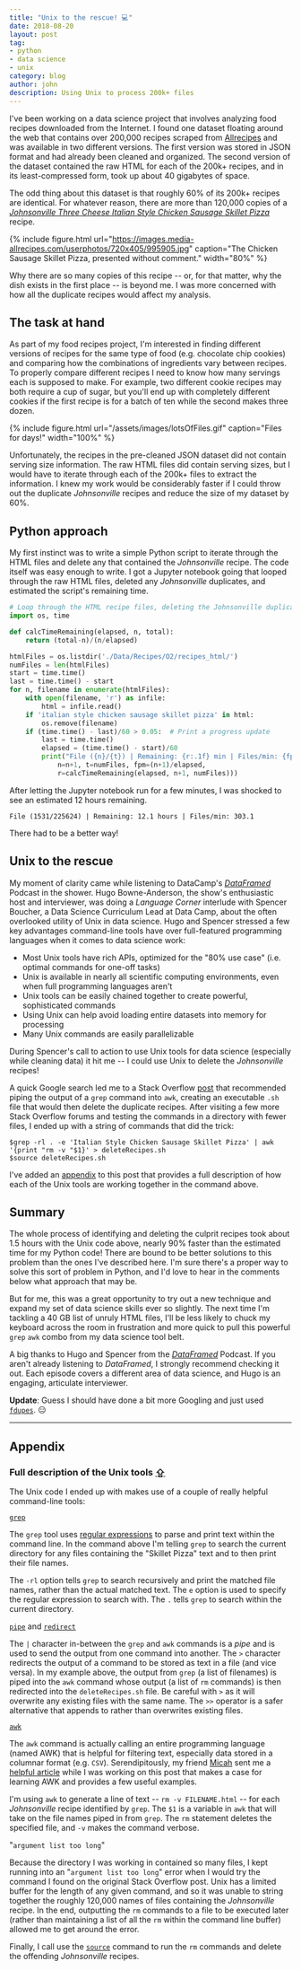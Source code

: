 ```yaml
---
title: "Unix to the rescue! 💻"
date: 2018-08-20
layout: post
tag:
- python
- data science
- unix
category: blog
author: john
description: Using Unix to process 200k+ files
---
```


I've been working on a data science project that involves analyzing food recipes downloaded from the Internet. I found one dataset floating around the web that contains over 200,000 recipes scraped from [Allrecipes](http://allrecipes.com/) and was available in two different versions. The first version was stored in JSON format and had already been cleaned and organized. The second version of the dataset contained the raw HTML for each of the 200k+ recipes, and in its least-compressed form, took up about 40 gigabytes of space.

The odd thing about this dataset is that roughly 60% of its 200k+ recipes are identical. For whatever reason, there are more than 120,000 copies of a [*Johnsonville Three Cheese Italian Style Chicken Sausage Skillet Pizza*](https://www.allrecipes.com/recipe/219661/johnsonville-three-cheese-italian-style-chicken-sausage-skillet-pizza/) recipe.

{% include figure.html url="https://images.media-allrecipes.com/userphotos/720x405/995905.jpg" caption="The Chicken Sausage Skillet Pizza, presented without comment." width="80%" %}

Why there are so many copies of this recipe -- or, for that matter, why the dish exists in the first place -- is beyond me. I was more concerned with how all the duplicate recipes would affect my analysis.

## The task at hand
As part of my food recipes project, I'm interested in finding different versions of recipes for the same type of food (e.g. chocolate chip cookies) and comparing how the combinations of ingredients vary between recipes. To properly compare different recipes I need to know how many servings each is supposed to make. For example, two different cookie recipes may both require a cup of sugar, but you'll end up with completely different cookies if the first recipe is for a batch of ten while the second makes three dozen.

{% include figure.html url="/assets/images/lotsOfFiles.gif" caption="Files for days!" width="100%" %}

Unfortunately, the recipes in the pre-cleaned JSON dataset did not contain serving size information. The raw HTML files did contain serving sizes, but I would have to iterate through each of the 200k+ files to extract the information. I knew my work would be considerably faster if I could throw out the duplicate *Johnsonville* recipes and reduce the size of my dataset by 60%.

## Python approach
My first instinct was to write a simple Python script to iterate through the HTML files and delete any that contained the *Johnsonville* recipe. The code itself was easy enough to write. I got a Jupyter notebook going that looped through the raw HTML files, deleted any *Johnsonville* duplicates, and estimated the script's remaining time.

```python
# Loop through the HTML recipe files, deleting the Johnsonville duplicates
import os, time

def calcTimeRemaining(elapsed, n, total):
    return (total-n)/(n/elapsed)

htmlFiles = os.listdir('./Data/Recipes/O2/recipes_html/')
numFiles = len(htmlFiles)
start = time.time()
last = time.time() - start
for n, filename in enumerate(htmlFiles):
    with open(filename, 'r') as infile:
        html = infile.read()
    if 'italian style chicken sausage skillet pizza' in html:
        os.remove(filename)
    if (time.time() - last)/60 > 0.05:  # Print a progress update
        last = time.time()
        elapsed = (time.time() - start)/60
        print("File ({n}/{t}) | Remaining: {r:.1f} min | Files/min: {fpm:.1f}".format(
            n=n+1, t=numFiles, fpm=(n+1)/elapsed,
            r=calcTimeRemaining(elapsed, n+1, numFiles)))
```

After letting the Jupyter notebook run for a few minutes, I was shocked to see an estimated 12 hours remaining.
```
File (1531/225624) | Remaining: 12.1 hours | Files/min: 303.1
```

There had to be a better way!

## Unix to the rescue
My moment of clarity came while listening to DataCamp's [*DataFramed*](https://www.datacamp.com/community/podcast/kaggle-future-data-science) Podcast in the shower. Hugo Bowne-Anderson, the show's enthusiastic host and interviewer, was doing a *Language Corner* interlude with Spencer Boucher, a Data Science Curriculum Lead at Data Camp, about the often overlooked utility of Unix in data science. Hugo and Spencer stressed a few key advantages command-line tools have over full-featured programming languages when it comes to data science work:

- Most Unix tools have rich APIs, optimized for the "80% use case" (i.e. optimal commands for one-off tasks)
- Unix is available in nearly all scientific computing environments, even when full programming languages aren't
- Unix tools can be easily chained together to create powerful, sophisticated commands
- Using Unix can help avoid loading entire datasets into memory for processing
- Many Unix commands are easily parallelizable

During Spencer's call to action to use Unix tools for data science (especially while cleaning data) it hit me -- I could use Unix to delete the *Johnsonville* recipes!

A quick Google search led me to a Stack Overflow [post](https://stackoverflow.com/questions/4529134/delete-files-with-string-found-in-file-linux-cli) that recommended piping the output of a `grep` command into `awk`, creating an executable `.sh` file that would then delete the duplicate recipes. After visiting a few more Stack Overflow forums and testing the commands in a directory with fewer files, I ended up with a string of commands that did the trick:

<a name="full-unix-command"></a>
```shell
$grep -rl . -e 'Italian Style Chicken Sausage Skillet Pizza' | awk '{print "rm -v "$1}' > deleteRecipes.sh
$source deleteRecipes.sh
```

I've added an [appendix](#complete-description) to this post that provides a full description of how each of the Unix tools are working together in the command above.

## Summary
The whole process of identifying and deleting the culprit recipes took about 1.5 hours with the Unix code above, nearly 90% faster than the estimated time for my Python code! There are bound to be better solutions to this problem than the ones I've described here. I'm sure there's a proper way to solve this sort of problem in Python, and I'd love to hear in the comments below what approach that may be.

But for me, this was a great opportunity to try out a new technique and expand my set of data science skills ever so slightly. The next time I'm tackling a 40 GB list of unruly HTML files, I'll be less likely to chuck my keyboard across the room in frustration and more quick to pull this powerful `grep` `awk` combo from my data science tool belt.

A big thanks to Hugo and Spencer from the [*DataFramed*](https://www.datacamp.com/community/podcast) Podcast. If you aren't already listening to *DataFramed*, I strongly recommend checking it out. Each episode covers a different area of data science, and Hugo is an engaging, articulate interviewer.

**Update**:
Guess I should have done a bit more Googling and just used [`fdupes`](https://github.com/adrianlopezroche/fdupes). 😑

---

<a name="complete-description"></a>
## Appendix
### Full description of the Unix tools [⇪](#full-unix-command)
The Unix code I ended up with makes use of a couple of really helpful command-line tools:

[`grep`](https://www.computerhope.com/unix/ugrep.htm)

 The `grep` tool uses [regular expressions](https://en.wikipedia.org/wiki/Regular_expression) to parse and print text within the command line. In the command above I'm telling `grep` to search the current directory for any files containing the "Skillet Pizza" text and to then print their file names.

 The `-rl` option tells `grep` to search recursively and print the matched file names, rather than the actual matched text. The `e` option is used to specify the regular expression to search with. The `.` tells `grep` to search within the current directory.

[`pipe`](http://www.linfo.org/pipes.html) and [`redirect`](http://www.westwind.com/reference/os-x/commandline/pipes.html#redir-output)

The `|` character in-between the `grep` and `awk` commands is a *pipe* and is used to send the output from one command into another. The `>` character redirects the output of a command to be stored as text in a file (and vice versa). In my example above, the output from `grep` (a list of filenames) is piped into the `awk` command whose output (a list of `rm` commands) is then redirected into the `deleteRecipes.sh` file. Be careful with `>` as it will overwrite any existing files with the same name. The `>>` operator is a safer alternative that appends to rather than overwrites existing files.

[`awk`](http://linuxcommand.org/lc3_adv_awk.php)

The `awk` command is actually calling an entire programming language (named AWK) that is helpful for filtering text, especially data stored in a columnar format (e.g. `CSV`). Serendipitously, my friend [Micah](http://micahjon.com/) sent me a [helpful article](https://gregable.com/2010/09/why-you-should-know-just-little-awk.html) while I was working on this post that makes a case for learning AWK and provides a few useful examples.

I'm using `awk` to generate a line of text -- `rm -v FILENAME.html` -- for each *Johnsonville* recipe identified by `grep`. The `$1` is a variable in `awk` that will take on the file names piped in from `grep`. The `rm` statement deletes the specified file, and `-v` makes the command verbose.

"`argument list too long`"

Because the directory I was working in contained so many files, I kept running into an "`argument list too long`" error when I would try the command I found on the original Stack Overflow post. Unix has a limited buffer for the length of any given command, and so it was unable to string together the roughly 120,000 names of files containing the *Johnsonville* recipe. In the end, outputting the `rm` commands to a file to be executed later (rather than maintaining a list of all the `rm` within the command line buffer) allowed me to get around the error.

Finally, I call use the [`source`](https://bash.cyberciti.biz/guide/Source_command) command to run the `rm` commands and delete the offending *Johnsonville* recipes.
